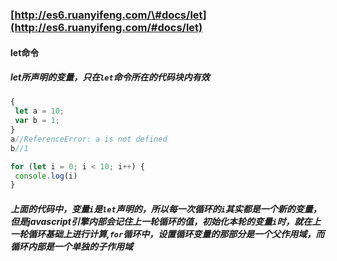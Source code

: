 ### [http://es6.ruanyifeng.com/\#docs/let](http://es6.ruanyifeng.com/#docs/let)

#### let命令

##### let所声明的变量，只在`let`命令所在的代码块内有效

```javascript
{
 let a = 10;
 var b = 1;
}
a//ReferenceError: a is not defined
b//1
```

```javascript
for (let i = 0; i < 10; i++) {
 console.log(i)
}
```

##### 上面的代码中，变量`i`是`let`声明的，所以每一次循环的`i`其实都是一个新的变量，但是javascript引擎内部会记住上一轮循环的值，初始化本轮的变量`i`时，就在上一轮循环基础上进行计算,`for`循环中，设置循环变量的那部分是一个父作用域，而循环内部是一个单独的子作用域



